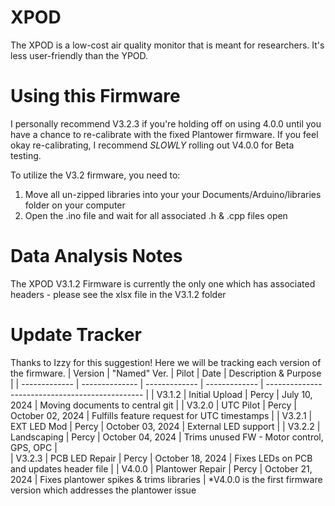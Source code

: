 # XPOD
The XPOD is a low-cost air quality monitor that is meant for researchers. It's less user-friendly than the YPOD.

# Using this Firmware
I personally recommend V3.2.3 if you're holding off on using 4.0.0 until you have a chance to re-calibrate with the fixed Plantower firmware. If you feel okay re-calibrating, I recommend _SLOWLY_ rolling out V4.0.0 for Beta testing.

To utilize the V3.2 firmware, you need to:
1. Move all un-zipped libraries into your your Documents/Arduino/libraries folder on your computer
2. Open the .ino file and wait for all associated .h & .cpp files open

# Data Analysis Notes
The XPOD V3.1.2 Firmware is currently the only one which has associated headers - please see the xlsx file in the V3.1.2 folder

# Update Tracker
Thanks to Izzy for this suggestion! Here we will be tracking each version of the firmware.
| Version       | "Named" Ver.   | Pilot         | Date               | Description & Purpose                		|
| ------------- | -------------- | ------------- | -------------      | ----------------------------------------------- |
| V3.1.2    	| Initial Upload | Percy         | July 10, 2024      | Moving documents to central git		     	|
| V3.2.0        | UTC Pilot      | Percy         | October 02, 2024   | Fulfills feature request for UTC timestamps	|
| V3.2.1        | EXT LED Mod	 | Percy         | October 03, 2024   | External LED support				|
| V3.2.2        | Landscaping 	 | Percy         | October 04, 2024   | Trims unused FW - Motor control, GPS, OPC	|	
| V3.2.3   	| PCB LED Repair | Percy         | October 18, 2024   | Fixes LEDs on PCB and updates header file	|
| V4.0.0   	| Plantower Repair | Percy         | October 21, 2024   | Fixes plantower spikes & trims libraries |
*V4.0.0 is the first firmware version which addresses the plantower issue
